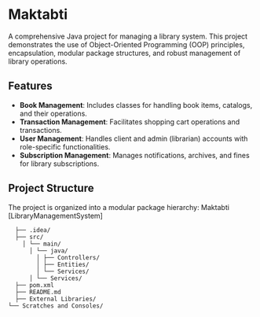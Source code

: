 # Maktabti

A comprehensive Java project for managing a library system. This project demonstrates the use of Object-Oriented Programming (OOP) principles, encapsulation, modular package structures, and robust management of library operations.

## Features

- **Book Management**: Includes classes for handling book items, catalogs, and their operations.
- **Transaction Management**: Facilitates shopping cart operations and transactions.
- **User Management**: Handles client and admin (librarian) accounts with role-specific functionalities.
- **Subscription Management**: Manages notifications, archives, and fines for library subscriptions.

## Project Structure

The project is organized into a modular package hierarchy:
Maktabti [LibraryManagementSystem] 
```
  ├── .idea/ 
  ├── src/ 
    │ └── main/ 
      │ └── java/ 
        │ ├── Controllers/ 
        │ ├── Entities/ 
        │ └── Services/
      │ └── Services/
  ├── pom.xml 
  ├── README.md 
  ├── External Libraries/ 
└── Scratches and Consoles/
```
